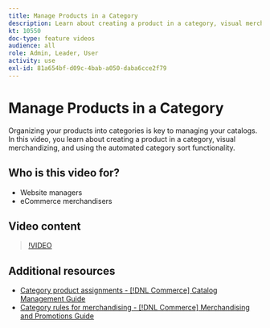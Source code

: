 ```yaml
---
title: Manage Products in a Category
description: Learn about creating a product in a category, visual merchandizing, and using the automated category sort functionality.
kt: 10550
doc-type: feature videos
audience: all
role: Admin, Leader, User
activity: use
exl-id: 81a654bf-d09c-4bab-a050-daba6cce2f79
---
```

# Manage Products in a Category

Organizing your products into categories is key to managing your catalogs. In this video, you learn about creating a product in a category, visual merchandizing, and using the automated category sort functionality.

## Who is this video for?

- Website managers
- eCommerce merchandisers

## Video content

>[!VIDEO](https://video.tv.adobe.com/v/343747?quality=12&learn=on)

## Additional resources

- [Category product assignments - [!DNL Commerce] Catalog Management Guide](https://experienceleague.adobe.com/docs/commerce-admin/catalog/categories/products-in-category/categories-product-assignments.html)
- [Category rules for merchandising - [!DNL Commerce] Merchandising and Promotions Guide](https://experienceleague.adobe.com/docs/commerce-admin/marketing/merchandising/visual-merch/category-product-rules.html)
